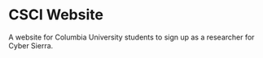 # CSCI Website
A website for Columbia University students to sign up as a researcher for Cyber Sierra.
